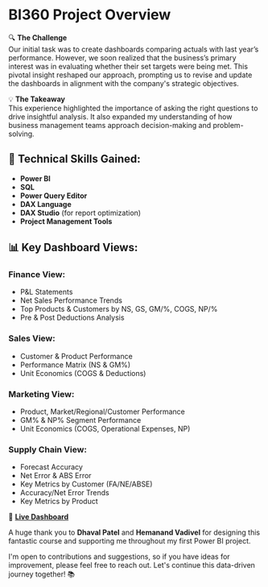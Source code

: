 # BI360 Project Overview

🔍 **The Challenge**  
Our initial task was to create dashboards comparing actuals with last year’s performance. However, we soon realized that the business’s primary interest was in evaluating whether their set targets were being met. This pivotal insight reshaped our approach, prompting us to revise and update the dashboards in alignment with the company's strategic objectives.

💡 **The Takeaway**  
This experience highlighted the importance of asking the right questions to drive insightful analysis. It also expanded my understanding of how business management teams approach decision-making and problem-solving.

## 💼 Technical Skills Gained:
- **Power BI**
- **SQL**
- **Power Query Editor**
- **DAX Language**
- **DAX Studio** (for report optimization)
- **Project Management Tools**

## 📊 Key Dashboard Views:

### Finance View:
- P&L Statements
- Net Sales Performance Trends
- Top Products & Customers by NS, GS, GM/%, COGS, NP/%
- Pre & Post Deductions Analysis

### Sales View:
- Customer & Product Performance
- Performance Matrix (NS & GM%)
- Unit Economics (COGS & Deductions)

### Marketing View:
- Product, Market/Regional/Customer Performance
- GM% & NP% Segment Performance
- Unit Economics (COGS, Operational Expenses, NP)

### Supply Chain View:
- Forecast Accuracy
- Net Error & ABS Error
- Key Metrics by Customer (FA/NE/ABSE)
- Accuracy/Net Error Trends
- Key Metrics by Product

🔗 **[Live Dashboard](https://app.powerbi.com/view?r=eyJrIjoiY2UyYjk4MzktNTIxMC00N2E5LWJmYzEtYzkyMWVlNTZmZjU4IiwidCI6ImM2ZTU0OWIzLTVmNDUtNDAzMi1hYWU5LWQ0MjQ0ZGM1YjJjNCJ9)**

A huge thank you to **Dhaval Patel** and **Hemanand Vadivel** for designing this fantastic course and supporting me throughout my first Power BI project.

I'm open to contributions and suggestions, so if you have ideas for improvement, please feel free to reach out. Let's continue this data-driven journey together! 📚
